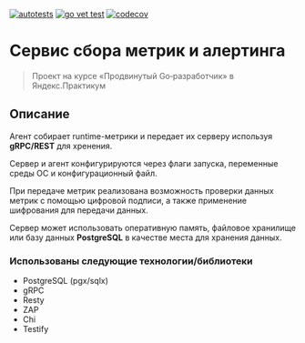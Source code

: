 [![autotests](https://github.com/lastbyte32/go-metric/actions/workflows/devopstest.yml/badge.svg?branch=iter8)](https://github.com/lastbyte32/go-metric/actions/workflows/devopstest.yml)
[![go vet test](https://github.com/lastbyte32/go-metric/actions/workflows/statictest.yml/badge.svg?branch=iter8)](https://github.com/lastbyte32/go-metric/actions/workflows/statictest.yml)
[![codecov](https://codecov.io/gh/lastbyte32/go-metric/branch/iter3/graph/badge.svg?token=JGW4NDIJR0)](https://codecov.io/gh/lastbyte32/go-metric)

# Сервис сбора метрик и алертинга

>Проект на курсе «Продвинутый Go‑разработчик» в Яндекс.Практикум 

## Описание 
Агент собирает runtime-метрики и передает их серверу используя **gRPC/REST** для хренения.

Сервер и агент конфигурируются через флаги запуска, переменные среды ОС и конфигурационный файл.

При передаче метрик реализована возможность проверки данных метрик с помощью цифровой подписи, а также применение шифрования для передачи данных.

Сервер может использовать оперативную память, файловое хранилище или базу данных **PostgreSQL** в качестве места для хранения данных.

### Использованы следующие технологии/библиотеки

* PostgreSQL (pgx/sqlx)
* gRPC
* Resty
* ZAP
* Chi
* Testify
